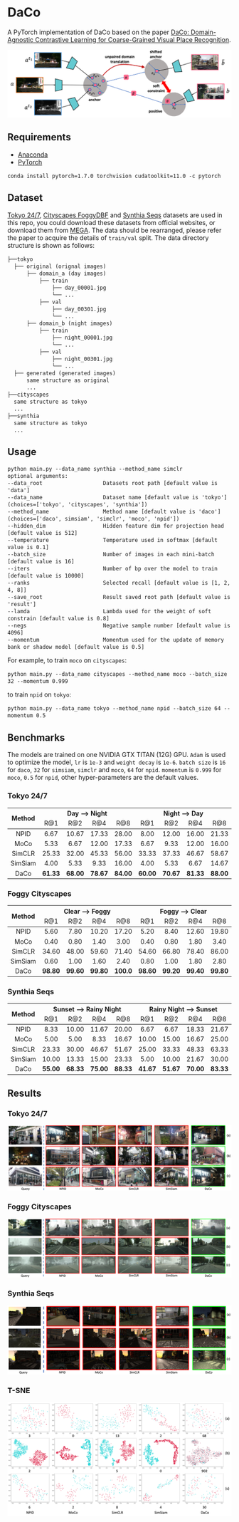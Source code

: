 # DaCo

A PyTorch implementation of DaCo based on the
paper [DaCo: Domain-Agnostic Contrastive Learning for Coarse-Grained Visual Place Recognition]().

![Network Architecture](result/structure.png)

## Requirements

- [Anaconda](https://www.anaconda.com/download/)
- [PyTorch](https://pytorch.org)

```
conda install pytorch=1.7.0 torchvision cudatoolkit=11.0 -c pytorch
```

## Dataset

[Tokyo 24/7](http://www.ok.ctrl.titech.ac.jp/~torii/project/247/),
[Cityscapes FoggyDBF](https://www.cityscapes-dataset.com) and [Synthia Seqs](https://synthia-dataset.net/downloads/)
datasets are used in this repo, you could download these datasets from official websites, or download them from
[MEGA](https://mega.nz/folder/kx53iYoL#u_Zc6ogPokaTRVM6qYn3ZA). The data should be rearranged, please refer the paper to
acquire the details of `train/val` split. The data directory structure is shown as follows:

 ```
├──tokyo
   ├── original (orignal images)
       ├── domain_a (day images)
           ├── train
               ├── day_00001.jpg
               └── ...
           ├── val
               ├── day_00301.jpg
               └── ...
       ├── domain_b (night images)
           ├── train
               ├── night_00001.jpg
               └── ...
           ├── val
               ├── night_00301.jpg
               └── ...
   ├── generated (generated images)
       same structure as original
       ...
├──cityscapes
   same structure as tokyo
   ...
├──synthia
   same structure as tokyo 
   ... 
```

## Usage

```
python main.py --data_name synthia --method_name simclr
optional arguments:
--data_root                   Datasets root path [default value is 'data']
--data_name                   Dataset name [default value is 'tokyo'](choices=['tokyo', 'cityscapes', 'synthia'])
--method_name                 Method name [default value is 'daco'](choices=['daco', simsiam', 'simclr', 'moco', 'npid'])
--hidden_dim                  Hidden feature dim for projection head [default value is 512]
--temperature                 Temperature used in softmax [default value is 0.1]
--batch_size                  Number of images in each mini-batch [default value is 16]
--iters                       Number of bp over the model to train [default value is 10000]
--ranks                       Selected recall [default value is [1, 2, 4, 8]]
--save_root                   Result saved root path [default value is 'result']
--lamda                       Lambda used for the weight of soft constrain [default value is 0.8]
--negs                        Negative sample number [default value is 4096]
--momentum                    Momentum used for the update of memory bank or shadow model [default value is 0.5]
```

For example, to train `moco` on `cityscapes`:

```
python main.py --data_name cityscapes --method_name moco --batch_size 32 --momentum 0.999
```

to train `npid` on `tokyo`:

```
python main.py --data_name tokyo --method_name npid --batch_size 64 --momentum 0.5
```

## Benchmarks

The models are trained on one NVIDIA GTX TITAN (12G) GPU. `Adam` is used to optimize the model, `lr` is `1e-3`
and `weight decay` is `1e-6`. `batch size` is `16` for `daco`, `32` for `simsiam`, `simclr` and `moco`, `64` for `npid`.
`momentum` is `0.999` for `moco`, `0.5` for `npid`, other hyper-parameters are the default values.

### Tokyo 24/7
<table>
<thead>
  <tr>
    <th rowspan="2">Method</th>
    <th colspan="4">Day --&gt; Night</th>
    <th colspan="4">Night --&gt; Day</th>
    <th colspan="4">Day &lt;--&gt; Night</th>
    <th rowspan="2">Download</th>
  </tr>
  <tr>
    <td align="center">R@1</td>
    <td align="center">R@2</td>
    <td align="center">R@4</td>
    <td align="center">R@8</td>
    <td align="center">R@1</td>
    <td align="center">R@2</td>
    <td align="center">R@4</td>
    <td align="center">R@8</td>
    <td align="center">R@1</td>
    <td align="center">R@2</td>
    <td align="center">R@4</td>
    <td align="center">R@8</td>
  </tr>
</thead>
<tbody>
  <tr>
    <td align="center">NPID</td>
    <td align="center">6.67</td>
    <td align="center">10.67</td>
    <td align="center">17.33</td>
    <td align="center">28.00</td>
    <td align="center">8.00</td>
    <td align="center">12.00</td>
    <td align="center">16.00</td>
    <td align="center">21.33</td>
    <td align="center">2.00</td>
    <td align="center">4.00</td>
    <td align="center">5.33</td>
    <td align="center">10.67</td>
    <td align="center"><a href="https://pan.baidu.com/s/1Y9shBKadeBhkifopHexioA">r2bg</a></td>
  </tr>
  <tr>
    <td align="center">MoCo</td>
    <td align="center">5.33</td>
    <td align="center">6.67</td>
    <td align="center">12.00</td>
    <td align="center">17.33</td>
    <td align="center">6.67</td>
    <td align="center">9.33</td>
    <td align="center">12.00</td>
    <td align="center">16.00</td>
    <td align="center">0.00</td>
    <td align="center">0.00</td>
    <td align="center">0.00</td>
    <td align="center">0.67</td>
    <td align="center"><a href="https://pan.baidu.com/s/1fiTNcm0HV29SExI6ASykPQ">f2jt</a></td>
  </tr>
  <tr>
    <td align="center">SimCLR</td>
    <td align="center">25.33</td>
    <td align="center">32.00</td>
    <td align="center">45.33</td>
    <td align="center">56.00</td>
    <td align="center">33.33</td>
    <td align="center">37.33</td>
    <td align="center">46.67</td>
    <td align="center">58.67</td>
    <td align="center">8.67</td>
    <td align="center">9.33</td>
    <td align="center">14.00</td>
    <td align="center">18.67</td>
    <td align="center"><a href="https://pan.baidu.com/s/1yZhkba1EU79LwqgizDzTUA">agdw</a></td>
  </tr>
  <tr>
    <td align="center">SimSiam</td>
    <td align="center">4.00</td>
    <td align="center">5.33</td>
    <td align="center">9.33</td>
    <td align="center">16.00</td>
    <td align="center">4.00</td>
    <td align="center">5.33</td>
    <td align="center">6.67</td>
    <td align="center">14.67</td>
    <td align="center">1.33</td>
    <td align="center">1.33</td>
    <td align="center">1.33</td>
    <td align="center">3.33</td>
    <td align="center"><a href="https://pan.baidu.com/s/1EG0Rm-gkqTviFcR8qBcHlQ">d2i4</a></td>
  </tr>
  <tr>
    <td align="center">DaCo</td>
    <td align="center"><b>61.33</b></td>
    <td align="center"><b>68.00</b></td>
    <td align="center"><b>78.67</b></td>
    <td align="center"><b>84.00</b></td>
    <td align="center"><b>60.00</b></td>
    <td align="center"><b>70.67</b></td>
    <td align="center"><b>81.33</b></td>
    <td align="center"><b>88.00</b></td>
    <td align="center"><b>45.33</b></td>
    <td align="center"><b>56.67</b></td>
    <td align="center"><b>64.00</b></td>
    <td align="center"><b>74.67</b></td>
    <td align="center"><a href="https://pan.baidu.com/s/139IHtS2_tOZcEK2Qgt-yQw">5dzs</a></td>
  </tr>
</tbody>
</table>

### Foggy Cityscapes

<table>
<thead>
  <tr>
    <th rowspan="2">Method</th>
    <th colspan="4">Clear --&gt; Foggy</th>
    <th colspan="4">Foggy --&gt; Clear</th>
    <th colspan="4">Clear &lt;--&gt; Foggy</th>
    <th rowspan="2">Download</th>
  </tr>
  <tr>
    <td align="center">R@1</td>
    <td align="center">R@2</td>
    <td align="center">R@4</td>
    <td align="center">R@8</td>
    <td align="center">R@1</td>
    <td align="center">R@2</td>
    <td align="center">R@4</td>
    <td align="center">R@8</td>
    <td align="center">R@1</td>
    <td align="center">R@2</td>
    <td align="center">R@4</td>
    <td align="center">R@8</td>
  </tr>
</thead>
<tbody>
  <tr>
    <td align="center">NPID</td>
    <td align="center">5.60</td>
    <td align="center">7.80</td>
    <td align="center">10.20</td>
    <td align="center">17.20</td>
    <td align="center">5.20</td>
    <td align="center">8.40</td>
    <td align="center">12.60</td>
    <td align="center">19.80</td>
    <td align="center">0.20</td>
    <td align="center">0.50</td>
    <td align="center">0.70</td>
    <td align="center">1.00</td>
    <td align="center"><a href="https://pan.baidu.com/s/1oUbOqWIJaJbtUDqcqmklgw">bbiv</a></td>
  </tr>
  <tr>
    <td align="center">MoCo</td>
    <td align="center">0.40</td>
    <td align="center">0.80</td>
    <td align="center">1.40</td>
    <td align="center">3.00</td>
    <td align="center">0.40</td>
    <td align="center">0.80</td>
    <td align="center">1.80</td>
    <td align="center">3.40</td>
    <td align="center">0.20</td>
    <td align="center">0.20</td>
    <td align="center">0.20</td>
    <td align="center">0.20</td>
    <td align="center"><a href="https://pan.baidu.com/s/1iR0_2kL9wq44mKM_-sfr_w">ma2a</a></td>
  </tr>
  <tr>
    <td align="center">SimCLR</td>
    <td align="center">34.60</td>
    <td align="center">48.00</td>
    <td align="center">59.60</td>
    <td align="center">71.40</td>
    <td align="center">54.60</td>
    <td align="center">66.80</td>
    <td align="center">78.40</td>
    <td align="center">86.00</td>
    <td align="center">0.50</td>
    <td align="center">1.00</td>
    <td align="center">1.70</td>
    <td align="center">2.90</td>
    <td align="center"><a href="https://pan.baidu.com/s/1ogY5eC1eb3IHemOsVO-ieg">hdhn</a></td>
  </tr>
  <tr>
    <td align="center">SimSiam</td>
    <td align="center">0.60</td>
    <td align="center">1.00</td>
    <td align="center">1.60</td>
    <td align="center">2.40</td>
    <td align="center">0.80</td>
    <td align="center">1.00</td>
    <td align="center">1.80</td>
    <td align="center">2.80</td>
    <td align="center">0.00</td>
    <td align="center">0.00</td>
    <td align="center">0.00</td>
    <td align="center">0.00</td>
    <td align="center"><a href="https://pan.baidu.com/s/1OKTifWGiCf3eBzDp8iZcuQ">dau5</a></td>
  </tr>
  <tr>
    <td align="center">DaCo</td>
    <td align="center"><b>98.80</b></td>
    <td align="center"><b>99.60</b></td>
    <td align="center"><b>99.80</b></td>
    <td align="center"><b>100.0</b></td>
    <td align="center"><b>98.60</b></td>
    <td align="center"><b>99.20</b></td>
    <td align="center"><b>99.40</b></td>
    <td align="center"><b>99.80</b></td>
    <td align="center"><b>90.20</b></td>
    <td align="center"><b>96.00</b></td>
    <td align="center"><b>98.60</b></td>
    <td align="center"><b>99.20</b></td>
    <td align="center"><a href="https://pan.baidu.com/s/1ForxWPJ_k3Eq_EXgLtpHCA">azvx</a></td>
  </tr>
</tbody>
</table>

### Synthia Seqs

<table>
<thead>
  <tr>
    <th rowspan="2">Method</th>
    <th colspan="4">Sunset --&gt; Rainy Night</th>
    <th colspan="4">Rainy Night --&gt; Sunset</th>
    <th colspan="4">Sunset &lt;--&gt; Rainy Night</th>
    <th rowspan="2">Download</th>
  </tr>
  <tr>
    <td align="center">R@1</td>
    <td align="center">R@2</td>
    <td align="center">R@4</td>
    <td align="center">R@8</td>
    <td align="center">R@1</td>
    <td align="center">R@2</td>
    <td align="center">R@4</td>
    <td align="center">R@8</td>
    <td align="center">R@1</td>
    <td align="center">R@2</td>
    <td align="center">R@4</td>
    <td align="center">R@8</td>
  </tr>
</thead>
<tbody>
  <tr>
    <td align="center">NPID</td>
    <td align="center">8.33</td>
    <td align="center">10.00</td>
    <td align="center">11.67</td>
    <td align="center">20.00</td>
    <td align="center">6.67</td>
    <td align="center">6.67</td>
    <td align="center">18.33</td>
    <td align="center">21.67</td>
    <td align="center">5.00</td>
    <td align="center">5.00</td>
    <td align="center">10.00</td>
    <td align="center">11.67</td>
    <td align="center"><a href="https://pan.baidu.com/s/1zpzPy9UvB9K3k4l0j0zF5w">bgua</a></td>
  </tr>
  <tr>
    <td align="center">MoCo</td>
    <td align="center">5.00</td>
    <td align="center">5.00</td>
    <td align="center">8.33</td>
    <td align="center">16.67</td>
    <td align="center">10.00</td>
    <td align="center">15.00</td>
    <td align="center">16.67</td>
    <td align="center">25.00</td>
    <td align="center">1.67</td>
    <td align="center">1.67</td>
    <td align="center">1.67</td>
    <td align="center">3.33</td>
    <td align="center"><a href="https://pan.baidu.com/s/1GFo1RrNufn3WeLHLxrJafA">sw7f</a></td>
  </tr>
  <tr>
    <td align="center">SimCLR</td>
    <td align="center">23.33</td>
    <td align="center">30.00</td>
    <td align="center">46.67</td>
    <td align="center">51.67</td>
    <td align="center">25.00</td>
    <td align="center">33.33</td>
    <td align="center">48.33</td>
    <td align="center">63.33</td>
    <td align="center">6.67</td>
    <td align="center">10.83</td>
    <td align="center">16.67</td>
    <td align="center">20.83</td>
    <td align="center"><a href="https://pan.baidu.com/s/1l5D86pAkI9duvDH_AQOZVQ">afeg</a></td>
  </tr>
  <tr>
    <td align="center">SimSiam</td>
    <td align="center">10.00</td>
    <td align="center">13.33</td>
    <td align="center">15.00</td>
    <td align="center">23.33</td>
    <td align="center">5.00</td>
    <td align="center">10.00</td>
    <td align="center">21.67</td>
    <td align="center">30.00</td>
    <td align="center">3.33</td>
    <td align="center">5.00</td>
    <td align="center">6.67</td>
    <td align="center">8.33</td>
    <td align="center"><a href="https://pan.baidu.com/s/1ePQ51BRDNCykDQXMVlz6vw">bjnj</a></td>
  </tr>
  <tr>
    <td align="center">DaCo</td>
    <td align="center"><b>55.00</b></td>
    <td align="center"><b>68.33</b></td>
    <td align="center"><b>75.00</b></td>
    <td align="center"><b>88.33</b></td>
    <td align="center"><b>41.67</b></td>
    <td align="center"><b>51.67</b></td>
    <td align="center"><b>70.00</b></td>
    <td align="center"><b>83.33</b></td>
    <td align="center"><b>25.00</b></td>
    <td align="center"><b>34.17</b></td>
    <td align="center"><b>50.00</b></td>
    <td align="center"><b>66.67</b></td>
    <td align="center"><a href="https://pan.baidu.com/s/1PHednJb8PQ2FVb6Ht8jJTg">sasq</a></td>
  </tr>
</tbody>
</table>

## Results

### Tokyo 24/7

![tokyo](result/tokyo.png)

### Foggy Cityscapes

![cityscapes](result/cityscapes.png)

### Synthia Seqs

![synthia](result/synthia.png)

### T-SNE

![tsne](result/tsne.png)

